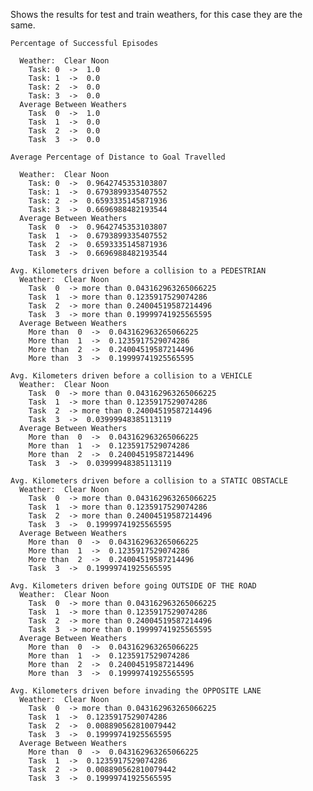 Shows the results for test and train weathers, for this case they are the same.
    
    
    Percentage of Successful Episodes
    
      Weather:  Clear Noon
        Task: 0  ->  1.0
        Task: 1  ->  0.0
        Task: 2  ->  0.0
        Task: 3  ->  0.0
      Average Between Weathers
        Task  0  ->  1.0
        Task  1  ->  0.0
        Task  2  ->  0.0
        Task  3  ->  0.0
    
    Average Percentage of Distance to Goal Travelled 
    
      Weather:  Clear Noon
        Task: 0  ->  0.9642745353103807
        Task: 1  ->  0.6793899335407552
        Task: 2  ->  0.6593335145871936
        Task: 3  ->  0.6696988482193544
      Average Between Weathers
        Task  0  ->  0.9642745353103807
        Task  1  ->  0.6793899335407552
        Task  2  ->  0.6593335145871936
        Task  3  ->  0.6696988482193544
    
    Avg. Kilometers driven before a collision to a PEDESTRIAN
      Weather:  Clear Noon
        Task  0  -> more than 0.043162963265066225
        Task  1  -> more than 0.1235917529074286
        Task  2  -> more than 0.24004519587214496
        Task  3  -> more than 0.19999741925565595
      Average Between Weathers
        More than  0  ->  0.043162963265066225
        More than  1  ->  0.1235917529074286
        More than  2  ->  0.24004519587214496
        More than  3  ->  0.19999741925565595
    
    Avg. Kilometers driven before a collision to a VEHICLE
      Weather:  Clear Noon
        Task  0  -> more than 0.043162963265066225
        Task  1  -> more than 0.1235917529074286
        Task  2  -> more than 0.24004519587214496
        Task  3  ->  0.03999948385113119
      Average Between Weathers
        More than  0  ->  0.043162963265066225
        More than  1  ->  0.1235917529074286
        More than  2  ->  0.24004519587214496
        Task  3  ->  0.03999948385113119
    
    Avg. Kilometers driven before a collision to a STATIC OBSTACLE
      Weather:  Clear Noon
        Task  0  -> more than 0.043162963265066225
        Task  1  -> more than 0.1235917529074286
        Task  2  -> more than 0.24004519587214496
        Task  3  ->  0.19999741925565595
      Average Between Weathers
        More than  0  ->  0.043162963265066225
        More than  1  ->  0.1235917529074286
        More than  2  ->  0.24004519587214496
        Task  3  ->  0.19999741925565595
    
    Avg. Kilometers driven before going OUTSIDE OF THE ROAD
      Weather:  Clear Noon
        Task  0  -> more than 0.043162963265066225
        Task  1  -> more than 0.1235917529074286
        Task  2  -> more than 0.24004519587214496
        Task  3  -> more than 0.19999741925565595
      Average Between Weathers
        More than  0  ->  0.043162963265066225
        More than  1  ->  0.1235917529074286
        More than  2  ->  0.24004519587214496
        More than  3  ->  0.19999741925565595
    
    Avg. Kilometers driven before invading the OPPOSITE LANE
      Weather:  Clear Noon
        Task  0  -> more than 0.043162963265066225
        Task  1  ->  0.1235917529074286
        Task  2  ->  0.008890562810079442
        Task  3  ->  0.19999741925565595
      Average Between Weathers
        More than  0  ->  0.043162963265066225
        Task  1  ->  0.1235917529074286
        Task  2  ->  0.008890562810079442
        Task  3  ->  0.19999741925565595
    